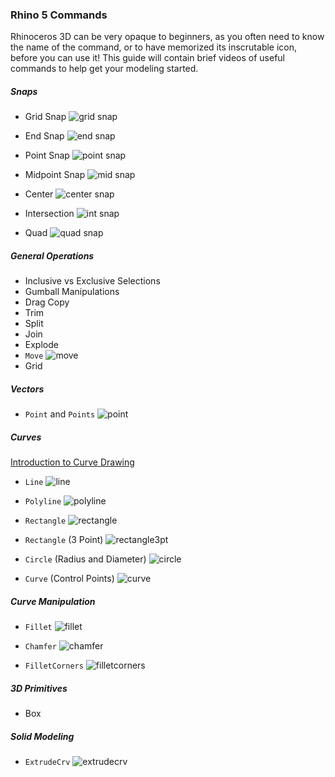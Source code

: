 ### Rhino 5 Commands
Rhinoceros 3D can be very opaque to beginners, as you often need to know the name of the command, or to have memorized its inscrutable icon, before you can use it! This guide will contain brief videos of useful commands to help get your modeling started.

##### Snaps
- Grid Snap
![grid snap](commands/gridsnap.gif)

- End Snap
![end snap](commands/endsnap.gif)

- Point Snap
![point snap](commands/pointsnap.gif)

- Midpoint Snap
![mid snap](commands/midsnap.gif)

- Center
![center snap](commands/centersnap.gif)

- Intersection
![int snap](commands/intsnap.gif)

- Quad
![quad snap](commands/quadsnap.gif)


##### General Operations
- Inclusive vs Exclusive Selections
- Gumball Manipulations
- Drag Copy
- Trim
- Split
- Join
- Explode
- `Move`
![move](commands/move.gif)
- Grid

##### Vectors
- `Point` and `Points`
![point](commands/point.gif)

##### Curves
[Introduction to Curve Drawing](http://docs.mcneel.com/rhino/5/help/en-us/index.htm#seealso/sak_curve.htm)

- `Line`
![line](commands/line.gif)

- `Polyline`
![polyline](commands/polyline.gif)

- `Rectangle`
![rectangle](commands/rectangle.gif)

- `Rectangle` (3 Point)
![rectangle3pt](commands/rectangle3pt.gif)

- `Circle` (Radius and Diameter)
![circle](commands/circle.gif)

- `Curve` (Control Points)
![curve](commands/curve.gif)


##### Curve Manipulation
- `Fillet`
![fillet](commands/fillet.gif)

- `Chamfer`
![chamfer](commands/chamfer.gif)

- `FilletCorners`
![filletcorners](commands/filletcorners.gif)


##### 3D Primitives
- Box

##### Solid Modeling
- `ExtrudeCrv`
![extrudecrv](commands/extrudecrv.gif)

